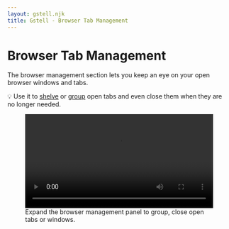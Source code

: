 ```yaml
---
layout: gstell.njk
title: Gstell - Browser Tab Management
---
```


# Browser Tab Management
The browser management section lets you keep an eye on your open browser windows and tabs.

💡 Use it to [shelve](../shelf) or [group](../history) open tabs and even close them when they are no longer needed.

<figure class="large">
  <video src="/public/img/howto/browser-tab-management.mp4" type="video/mp4" alt="Browser Tab Management" style="width:100%" controls autoplay></video>
  <figcaption>Expand the browser management panel to group, close open tabs or windows.</figcaption>
</figure>  
